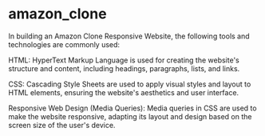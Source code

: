 # amazon_clone

In building an Amazon Clone Responsive Website, the following tools and technologies are commonly used:

HTML: HyperText Markup Language is used for creating the website's structure and content, including headings, paragraphs, lists, and links.

CSS: Cascading Style Sheets are used to apply visual styles and layout to HTML elements, ensuring the website's aesthetics and user interface.

Responsive Web Design (Media Queries): Media queries in CSS are used to make the website responsive, adapting its layout and design based on the screen size of the user's device.
